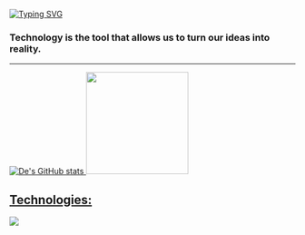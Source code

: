 [![Typing SVG](https://readme-typing-svg.herokuapp.com/?color=cccccc&size=35&center=true&vCenter=true&width=1000&lines=Hi,+My+name+is+Izabelly+Freitas!;I'm+a+Front-End+Developer;Welcome+to+my+Github!+:%29)](https://git.io/typing-svg)

### Technology is the tool that allows us to turn our ideas into reality.

<hr>

<div>
  <a href="https://github.com/Izahfreitas">

![De's GitHub stats](https://github-readme-stats.vercel.app/api?username=Izahfreitas&show_icons=true&theme=synthwave)
<img height="180em" src="https://github-readme-stats.vercel.app/api/top-langs/?username=Izahfreitas&layout=compact&langs_count=7&theme=synthwave"/>

</div>

## <b> Technologies:

<a href="https://skillicons.dev">
   <img src="https://skillicons.dev/icons?i=java,js,react,vite,html,css,figma,github,git,eclipse,vscode"/></a></p>


